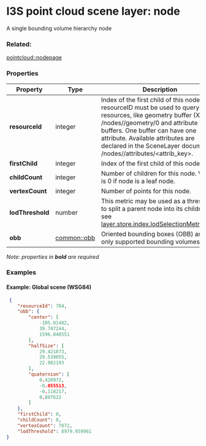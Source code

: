 # I3S point cloud scene layer: node

A single bounding volume hierarchy node

### Related:

[pointcloud::nodepage](nodepage.md)
### Properties

| Property | Type | Description |
| --- | --- | --- |
| **resourceId** | integer | Index of the first child of this node. The resourceID  must be used to query node resources, like geometry buffer (XYZ)  /nodes/<resourceId>/geometry/0  and attribute buffers. One buffer can have one attribute. Available attributes are declared in the  SceneLayer  document. /nodes/<resourceId>/attributes/<attrib_key>. |
| **firstChild** | integer | Index of the first child of this node. |
| **childCount** | integer | Number of children for this node. Value is 0 if node is a leaf node. |
| **vertexCount** | integer | Number of points for this node. |
| **lodThreshold** | number | This metric may be used as a threshold to split a parent node into its children. see [layer.store.index.lodSelectionMetricType](index.md) |
| **obb** | [common::obb](../../common/docs/obb.md) | Oriented bounding boxes (OBB) are the only supported bounding volumes. |

*Note: properties in **bold** are required*

### Examples 

#### Example: Global scene (WSG84) 

```json
 {
    "resourceId": 704,
    "obb": {
        "center": [
            -105.01482,
            39.747244,
            1596.040551
        ],
        "halfSize": [
            29.421873,
            29.539055,
            22.082193
        ],
        "quaternion": [
            0.420972,
            -0.055513,
            -0.118217,
            0.897622
        ]
    },
    "firstChild": 0,
    "childCount": 0,
    "vertexCount": 7872,
    "lodThreshold": 8979.959961
} 
```

